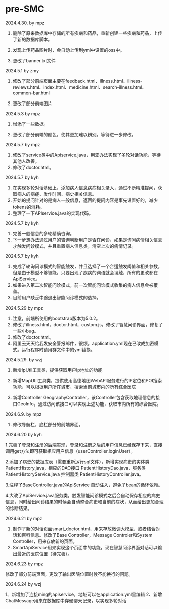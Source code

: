 # pre-SMC

2024.4.30. by mpz 

1. 删除了原来数据库中存储的所有疾病和药品，重新创建一些疾病和药品，上传了新的数据库脚本。 

2. 发现上传药品图片时，会自动上传到yml中设置的oss中。  

3. 更改了banner.txt文件  



2024.5.1 by zmy  

1. 修改了部分前端页面主要在feedback.html、illness.html、illness-reviews.html、index.html、medicine.html、search-illness.html、common-bar.html    

2. 更改了部分前端图片  



2024.5.3 by mpz

1. 增添了一些数据。

2. 更改了部分前端的颜色，使其更加难以辨别。等待进一步修改。



2024.5.7 by mpz

1. 修改了service类中的Apiservice.java，用笨办法实现了多轮对话功能，等待其他人改善。
2. 修改了doctor.html。



2024.5.7 by kyh
1. 在实现多轮对话基础上，添加病人信息病症相关录入，通过不断精准提问，获取病人的病症、发作时间、病史相关信息。
2. 开始的提问针对的是病人一般信息，返回的提问内容是事先设置好的，减少tokens的消耗。
3. 整理了一下APIservice.java的实现代码。



2024.5.7 by kyh
1. 完善一般信息的多轮精确咨询。
2. 下一步想办法通过用户的咨询判断用户是否在问诊，如果是询问病情相关信息才触发问诊模式，并且重置病人信息类，清空上次的病情记录。



2024.5.7 by kyh
1. 完成了轮询问诊模式的智能触发，并且选择了一个合适触发阈值和相关参数，但是由于模型不够智能，只要出现了疾病的词语就会误触，所有的更改都在ApiService。
2. 如果进入第二次智能问诊模式，前一次智能问诊模式收集的病人信息会被覆盖。
3. 目前用户缺乏中途退出智能问诊模式的选择。



2024.5.29 by mpz

1. 注意，前端所使用的bootstrap版本为5.0.2。
1. 修改了illness.html，doctor.html，custom.js，修改了智慧问诊界面，修复了一些小bug。
1. 修改了doctor.html。
1. 阿里云天天给我发安全警报邮件，很烦。application.yml现在已改成加密模式。运行程序时请用群文件中的yml替换。



2024.5.29. by wzj

1. 新增IpUtil工具类，提供获取用户Ip地址的功能

2. 新增MapUtil工具类，提供使用高德地图WebAPI服务进行的IP定位和POI搜索功能，可以根据用户所在城市，搜索当前城市内的所有综合医院

3. 新增Controller GeographyController，该Controller包含获取地理信息的接口GeoInfo，通过访问该接口可以实现上述功能，获取市内所有的综合医院。



2024.6.9. by mpz

1. 修改导航栏，底栏部分的前端界面。



2024.6.20 by kyh

1.完善了登录和注册的后端实现，登录和注册之后的用户信息已经保存下来，直接调用get方法即可获取相应用户信息（userController.loginUser）。

2.添加了病史的数据库表（需要重新运行sql文件），新增实现病史的实体类 PatientHistory.java，相应的DAO接口 PatientHistoryDao.java，服务类 PatientHistoryService.java 控制器类 PatientHistoryController.java。

3.注释了BaseController.java的ApiService 自动注入，避免了bean的循环依赖。

4.大改了ApiService.java服务类，触发智能问诊模式之后会自动保存相应的病史信息，同时给出问诊结果的时候会自动整合病史和当前的症状，从而给出更加合理的诊断结果。



2024.6.21 by mpz

1. 制作了新的对话页面smart_doctor.html，用来存放微调大模型、或者结合对话和百科信息。修改了Base Controller，Message Controler和System Controller，用来存放新的页面。
2. SmartApiService用来实现这个页面中的功能，现在智慧问诊界面对话可以输出最近的医院位置（待完善）。



2024.6.23 by mpz

修改了部分前端页面，更改了输出医院位置时候不能换行的问题。

2024.6.24 by wzj

1、新增加了连接ming的apiservice，地址可以在application.yml里编辑
2、新增ChatMessage用来在数据库中存储聊天记录，以实现多轮对话